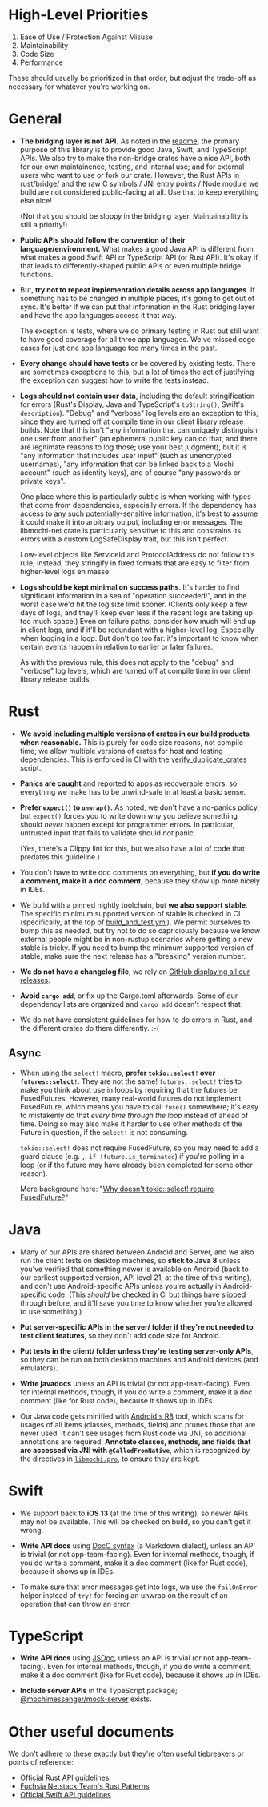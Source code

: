 # High-Level Priorities

1. Ease of Use / Protection Against Misuse
2. Maintainability
3. Code Size
4. Performance

These should usually be prioritized in that order, but adjust the trade-off as necessary for whatever you're working on.

# General

- **The bridging layer is not API.** As noted in the [readme](README.md), the primary purpose of this library is to provide good Java, Swift, and TypeScript APIs. We also try to make the non-bridge crates have a nice API, both for our own maintainence, testing, and internal use; and for external users who want to use or fork our crate. However, the Rust APIs in rust/bridge/ and the raw C symbols / JNI entry points / Node module we build are not considered public-facing at all. Use that to keep everything else nice!

    (Not that you should be sloppy in the bridging layer. Maintainability is still a priority!)

- **Public APIs should follow the convention of their language/environment.** What makes a good Java API is different from what makes a good Swift API or TypeScript API (or Rust API). It's okay if that leads to differently-shaped public APIs or even multiple bridge functions.

- But, **try not to repeat implementation details across app languages**. If something has to be changed in multiple places, it's going to get out of sync. It's better if we can put that information in the Rust bridging layer and have the app languages access it that way.

    The exception is tests, where we do primary testing in Rust but still want to have good coverage for all three app languages. We've missed edge cases for just one app language too many times in the past.

- **Every change should have tests** or be covered by existing tests. There are sometimes exceptions to this, but a lot of times the act of justifying the exception can suggest how to write the tests instead.

- **Logs should not contain user data**, including the default stringification for errors (Rust's Display, Java and TypeScript's `toString()`, Swift's `description`). "Debug" and "verbose" log levels are an exception to this, since they are turned off at compile time in our client library release builds. Note that this isn't "any information that can uniquely distinguish one user from another" (an ephemeral public key can do that, and there are legitimate reasons to log those; use your best judgment), but it is "any information that includes user input" (such as unencrypted usernames), "any information that can be linked back to a Mochi account" (such as identity keys), and of course "any passwords or private keys".

    One place where this is particularly subtle is when working with types that come from dependencies, especially errors. If the dependency has access to any such potentially-sensitive information, it's best to assume it could make it into arbitrary output, including error messages. The libmochi-net crate is particularly sensitive to this and constrains its errors with a custom LogSafeDisplay trait, but this isn't perfect.

    Low-level objects like ServiceId and ProtocolAddress do not follow this rule; instead, they stringify in fixed formats that are easy to filter from higher-level logs en masse.

- **Logs should be kept minimal on success paths**. It's harder to find significant information in a sea of "operation succeeded!", and in the worst case we'd hit the log size limit sooner. (Clients only keep a few days of logs, and they'll keep even less if the recent logs are taking up too much space.) Even on failure paths, consider how much will end up in client logs, and if it'll be redundant with a higher-level log. Especially when logging in a loop. But don't go too far: it's important to know when certain events happen in relation to earlier or later failures.

    As with the previous rule, this does not apply to the "debug" and "verbose" log levels, which are turned off at compile time in our client library release builds.


# Rust

- **We avoid including multiple versions of crates in our build products when reasonable.** This is purely for code size reasons, not compile time; we allow multiple versions of crates for host and testing dependencies. This is enforced in CI with the [verify_duplicate_crates](bin/verify_duplicate_crates) script.

- **Panics are caught** and reported to apps as recoverable errors, so everything we make has to be unwind-safe in at least a basic sense.

- **Prefer `expect()` to `unwrap()`.** As noted, we don't have a no-panics policy, but `expect()` forces you to write down why you believe something should *never* happen except for programmer errors. In particular, untrusted input that fails to validate should *not* panic.

    (Yes, there's a Clippy lint for this, but we also have a lot of code that predates this guideline.)

- You don't have to write doc comments on everything, but **if you do write a comment, make it a doc comment**, because they show up more nicely in IDEs.

- We build with a pinned nightly toolchain, but **we also support stable**. The specific minimum supported version of stable is checked in CI (specifically, at the top of [build_and_test.yml](.github/workflows/build_and_test.yml)). We permit ourselves to bump this as needed, but try not to do so capriciously because we know external people might be in non-rustup scenarios where getting a new stable is tricky. If you need to bump the minimum supported version of stable, make sure the next release has a "breaking" version number.

- **We do not have a changelog file**; we rely on [GitHub displaying all our releases](https://github.com/mochimessenger/libmochi/releases).

- **Avoid `cargo add`**, or fix up the Cargo.toml afterwards. Some of our dependency lists are organized and `cargo add` doesn't respect that.

- We do not have consistent guidelines for how to do errors in Rust, and the different crates do them differently. :-(


## Async

- When using the `select!` macro, **prefer `tokio::select!` over `futures::select!`**. They are not the same! `futures::select!` tries to make you think about use in loops by requiring that the futures be FusedFutures. However, many real-world futures do not implement FusedFuture, which means you have to call `fuse()` somewhere; it's easy to mistakenly do that *every time through the loop* instead of ahead of time. Doing so may also make it harder to use other methods of the Future in question, if the `select!` is not consuming.

    `tokio::select!` does not require FusedFuture, so you may need to add a guard clause (e.g. `, if !future.is_terminated`) if you're polling in a loop (or if the future may have already been completed for some other reason).

    More background here: "[Why doesn't tokio::select! require FusedFuture?](https://users.rust-lang.org/t/why-doesnt-tokio-select-require-fusedfuture/46975)"


# Java

- Many of our APIs are shared between Android and Server, and we also run the client tests on desktop machines, so **stick to Java 8** unless you've verified that something newer is available on Android (back to our earliest supported version, API level 21, at the time of this writing), and don't use Android-specific APIs unless you're actually in Android-specific code. (This *should* be checked in CI but things have slipped through before, and it'll save you time to know whether you're allowed to use something.)

- **Put server-specific APIs in the server/ folder if they're not needed to test client features**, so they don't add code size for Android.

- **Put tests in the client/ folder unless they're testing server-only APIs**, so they can be run on both desktop machines and Android devices (and emulators).

- **Write javadocs** unless an API is trivial (or not app-team-facing). Even for internal methods, though, if you do write a comment, make it a doc comment (like for Rust code), because it shows up in IDEs.

- Our Java code gets minified with [Android's R8] tool, which scans for usages of all items (classes, methods, fields) and prunes those that are never used. It can't see usages from Rust code via JNI, so additional annotations are required. **Annotate classes, methods, and fields that are accessed via JNI with `@CalledFromNative`**, which is recognized by the directives in [`libmochi.pro`], to ensure they are kept.

[Android's R8]: https://developer.android.com/build/shrink-code
[`libmochi.pro`]: ./java/shared/resources/META-INF/proguard/libmochi.pro


# Swift

- We support back to **iOS 13** (at the time of this writing), so newer APIs may not be available. This will be checked on build, so you can't get it wrong.

- **Write API docs** using [DocC syntax][] (a Markdown dialect), unless an API is trivial (or not app-team-facing). Even for internal methods, though, if you do write a comment, make it a doc comment (like for Rust code), because it shows up in IDEs.

- To make sure that error messages get into logs, we use the `failOnError` helper instead of `try!` for forcing an unwrap on the result of an operation that can throw an error.

[DocC syntax]: https://www.swift.org/documentation/docc/writing-symbol-documentation-in-your-source-files


# TypeScript

- **Write API docs** using [JSDoc](https://jsdoc.app), unless an API is trivial (or not app-team-facing). Even for internal methods, though, if you do write a comment, make it a doc comment (like for Rust code), because it shows up in IDEs.

- **Include server APIs** in the TypeScript package; [@mochimessenger/mock-server][] exists.

[@mochimessenger/mock-server]: https://github.com/mochimessenger/Mock-Mochi-Server


# Other useful documents

We don't adhere to these exactly but they're often useful tiebreakers or points of reference:

- [Official Rust API guidelines](https://rust-lang.github.io/api-guidelines/)
- [Fuchsia Netstack Team's Rust Patterns](https://fuchsia.dev/fuchsia-src/contribute/contributing-to-netstack/rust-patterns)
- [Official Swift API guidelines](https://www.swift.org/documentation/api-design-guidelines/)
